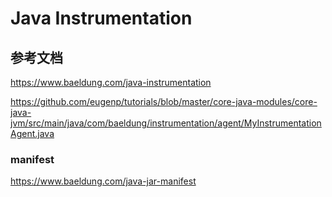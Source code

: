 # Java Instrumentation

## 参考文档

https://www.baeldung.com/java-instrumentation

https://github.com/eugenp/tutorials/blob/master/core-java-modules/core-java-jvm/src/main/java/com/baeldung/instrumentation/agent/MyInstrumentationAgent.java

### manifest

https://www.baeldung.com/java-jar-manifest